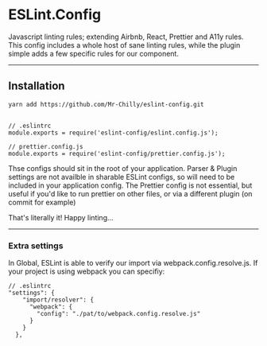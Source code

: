 # ESLint.Config

Javascript linting rules; extending Airbnb, React, Prettier and A11y rules. This config includes a whole host of sane linting rules, while the plugin simple adds a few specific rules for our component.

---
## Installation

```
yarn add https://github.com/Mr-Chilly/eslint-config.git
```

##
```
// .eslintrc
module.exports = require('eslint-config/eslint.config.js');
```
```
// prettier.config.js
module.exports = require('eslint-config/prettier.config.js');
```

Thse configs should sit in the root of your application. Parser & Plugin settings are not availble in sharable ESLint configs, so will need to be included in your application config. The Prettier config is not essential, but useful if you'd like to run prettier on other files, or via a different plugin (on commit for example)

That's literally it! Happy linting...

---

### Extra settings

In Global, ESLint is able to verify our import via webpack.config.resolve.js. If your project is using webpack you can specifiy:
```
// .eslintrc
"settings": {
    "import/resolver": {
      "webpack": {
        "config": "./pat/to/webpack.config.resolve.js"
      }
    }
  },
```
